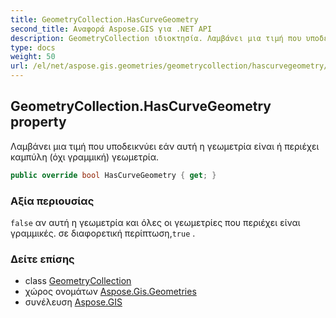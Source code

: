 ```yaml
---
title: GeometryCollection.HasCurveGeometry
second_title: Αναφορά Aspose.GIS για .NET API
description: GeometryCollection ιδιοκτησία. Λαμβάνει μια τιμή που υποδεικνύει εάν αυτή η γεωμετρία είναι ή περιέχει καμπύλη όχι γραμμική γεωμετρία.
type: docs
weight: 50
url: /el/net/aspose.gis.geometries/geometrycollection/hascurvegeometry/
---
```

## GeometryCollection.HasCurveGeometry property

Λαμβάνει μια τιμή που υποδεικνύει εάν αυτή η γεωμετρία είναι ή περιέχει καμπύλη (όχι γραμμική) γεωμετρία.

```csharp
public override bool HasCurveGeometry { get; }
```

### Αξία περιουσίας

`false` αν αυτή η γεωμετρία και όλες οι γεωμετρίες που περιέχει είναι γραμμικές. σε διαφορετική περίπτωση,`true` .

### Δείτε επίσης

* class [GeometryCollection](../)
* χώρος ονομάτων [Aspose.Gis.Geometries](../../geometrycollection/)
* συνέλευση [Aspose.GIS](../../../)


